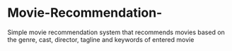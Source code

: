 # Movie-Recommendation-
Simple movie recommendation system that recommends movies based on the genre, cast, director, tagline and keywords of entered movie
